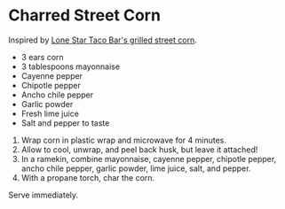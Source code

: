 # Charred Street Corn

Inspired by [Lone Star Taco Bar's grilled street corn](http://www.lonestar-boston.com/food.php).

- 3 ears corn
- 3 tablespoons mayonnaise
- Cayenne pepper
- Chipotle pepper
- Ancho chile pepper
- Garlic powder
- Fresh lime juice
- Salt and pepper to taste

1. Wrap corn in plastic wrap and microwave for 4 minutes.
2. Allow to cool, unwrap, and peel back husk, but leave it attached!
3. In a ramekin, combine mayonnaise, cayenne pepper, chipotle pepper, ancho chile pepper, garlic powder, lime juice, salt, and pepper.
4. With a propane torch, char the corn.

Serve immediately.
